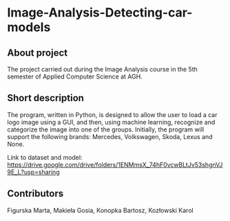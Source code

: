 # Image-Analysis-Detecting-car-models

## About project
The project carried out during the Image Analysis course in the 5th semester of Applied Computer Science at AGH.

## Short description
The program, written in Python, is designed to allow the user to load a car logo image using a GUI, and then, using machine learning, recognize and categorize the image into one of the groups. Initially, the program will support the following brands: Mercedes, Volkswagen, Skoda, Lexus and None.

Link to dataset and model: https://drive.google.com/drive/folders/1ENMmsX_74hF0vcwBLtJv53shgnVJ9E_L?usp=sharing

## Contributors
Figurska Marta, Makieła Gosia, Konopka Bartosz, Kozłowski Karol
